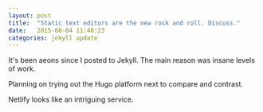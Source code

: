 ```yaml
---
layout: post
title:  "Static text editors are the new rock and roll. Discuss."
date:   2015-08-04 11:46:23
categories: jekyll update
---
```


It's been aeons since I posted to Jekyll. The main reason was insane levels of work.

Planning on trying out the Hugo platform next to compare and contrast.

Netlify looks like an intriguing service.
